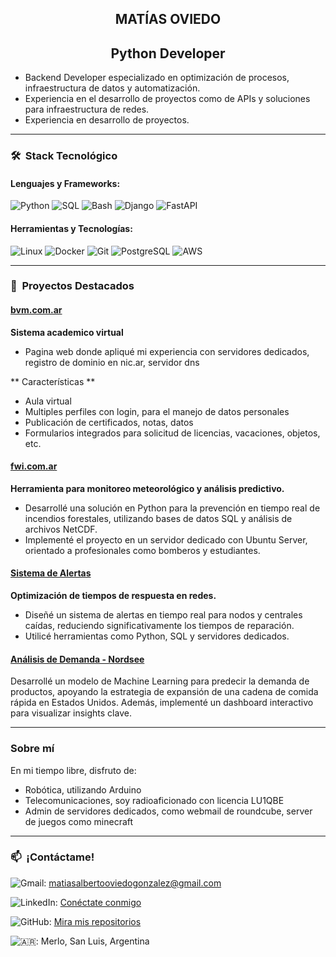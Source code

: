 <h2 align="center">
MATÍAS OVIEDO
</h2>

<h2 align="center">
Python Developer
</h2>

* Backend Developer especializado en optimización de procesos, infraestructura de datos y automatización.
* Experiencia en el desarrollo de proyectos como de APIs y soluciones para infraestructura de redes.
* Experiencia en desarrollo de proyectos.

---

### 🛠  Stack Tecnológico

#### **Lenguajes y Frameworks:**

![Python](https://img.shields.io/badge/-Python-3776AB?style=flat\&logo=python\&logoColor=white)
![SQL](https://img.shields.io/badge/-SQL-4479A1?style=flat\&logo=mysql\&logoColor=white)
![Bash](https://img.shields.io/badge/-Bash-4EAA25?style=flat\&logo=gnu-bash\&logoColor=white)
![Django](https://img.shields.io/badge/-Django-092E20?style=flat\&logo=django\&logoColor=white)
![FastAPI](https://img.shields.io/badge/-FastAPI-009688?style=flat\&logo=fastapi\&logoColor=white)

#### **Herramientas y Tecnologías:**

![Linux](https://img.shields.io/badge/-Linux-FCC624?style=flat\&logo=linux\&logoColor=black)
![Docker](https://img.shields.io/badge/-Docker-2496ED?style=flat\&logo=docker\&logoColor=white)
![Git](https://img.shields.io/badge/-Git-F05032?style=flat\&logo=git\&logoColor=white)
![PostgreSQL](https://img.shields.io/badge/-PostgreSQL-4169E1?style=flat\&logo=postgresql\&logoColor=white)
![AWS](https://img.shields.io/badge/-AWS-FF9900?style=flat\&logo=amazon-aws\&logoColor=white)

---

### 🚀  Proyectos Destacados

#### [bvm.com.ar](https://github.com/matiasoviedo28/BVM)

**Sistema academico virtual**
* Pagina web donde apliqué mi experiencia con servidores dedicados, registro de dominio en nic.ar, servidor dns

** Características **
* Aula virtual
* Multiples perfiles con login, para el manejo de datos personales
* Publicación de certificados, notas, datos
* Formularios integrados para solicitud de licencias, vacaciones, objetos, etc.

#### [fwi.com.ar](https://github.com/matiasoviedo28/fwi)

**Herramienta para monitoreo meteorológico y análisis predictivo.**

* Desarrollé una solución en Python para la prevención en tiempo real de incendios forestales, utilizando bases de datos SQL y análisis de archivos NetCDF.
* Implementé el proyecto en un servidor dedicado con Ubuntu Server, orientado a profesionales como bomberos y estudiantes.

#### [**Sistema de Alertas**](https://github.com/matiasoviedo28/sistema-alertas)

**Optimización de tiempos de respuesta en redes.**

* Diseñé un sistema de alertas en tiempo real para nodos y centrales caídas, reduciendo significativamente los tiempos de reparación.
* Utilicé herramientas como Python, SQL y servidores dedicados.

#### [**Análisis de Demanda - Nordsee**](https://github.com/matiasoviedo28/Proyecto_Final_Yelp)

Desarrollé un modelo de Machine Learning para predecir la demanda de productos, apoyando la estrategia de expansión de una cadena de comida rápida en Estados Unidos. Además, implementé un dashboard interactivo para visualizar insights clave.

---

### **Sobre mí**

En mi tiempo libre, disfruto de:
* Robótica, utilizando Arduino
* Telecomunicaciones, soy radioaficionado con licencia LU1QBE
* Admin de servidores dedicados, como webmail de roundcube, server de juegos como minecraft

---

### 📫  ¡Contáctame!

![Gmail](https://img.shields.io/badge/-Gmail-D14836?style=flat\&logo=gmail\&logoColor=white): [matiasalbertooviedogonzalez@gmail.com](mailto:matiasalbertooviedogonzalez@gmail.com)

![LinkedIn](https://img.shields.io/badge/-LinkedIn-0A66C2?style=flat\&logo=linkedin\&logoColor=white): [Conéctate conmigo](https://www.linkedin.com/in/matias-alberto-oviedo-gonzalez/)

![GitHub](https://img.shields.io/badge/-GitHub-181717?style=flat\&logo=github\&logoColor=white): [Mira mis repositorios](https://github.com/matiasoviedo28)

![🇦🇷](https://img.shields.io/badge/-Ubicación-1E90FF?style=flat\&logo=google-maps\&logoColor=white): Merlo, San Luis, Argentina
